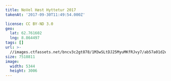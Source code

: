 ```yaml
---
title: NoVel Høst Hyttetur 2017
takenAt: '2017-09-30T11:49:54.000Z'

license: CC BY-ND 3.0
geo:
  lat: 62.761602
  lng: 8.864497
tags: []
url: >-
  //images.ctfassets.net/bncv3c2gt878/1M3wSLtDJ25MyuMKfRJvy7/ab57a01d2eabb1b3320c5850aa473928/novel-hst-hyttetur-2017_37405977962_o
size: 7518811
image:
  width: 5344
  height: 3006
---
```

